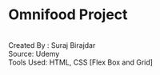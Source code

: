 # Omnifood Project
<br>
<div>Created By : Suraj Birajdar</div>
<div>Source: Udemy</div>
<div>Tools Used: HTML, CSS [Flex Box and Grid]</div>
